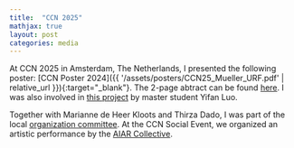 ```yaml
---
title:  "CCN 2025"
mathjax: true
layout: post
categories: media
---
```


At CCN 2025 in Amsterdam, The Netherlands, I presented the following poster: [CCN Poster 2024]({{ '/assets/posters/CCN25_Mueller_URF.pdf' | relative_url }}){:target="_blank"}. The 2-page abtract can be found [here](https://2025.ccneuro.org/poster/?id=1oPisnGthO). I was also involved in [this project](https://2025.ccneuro.org/poster/?id=lTeHj3YYjA) by master student Yifan Luo.

Together with Marianne de Heer Kloots and Thirza Dado, I was part of the local [organization committee](https://2025.ccneuro.org/ccn-organizers/).
At the CCN Social Event, we organized an artistic performance by the [AIAR Collective](https://aiarcollective.com/).
